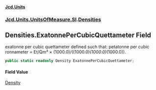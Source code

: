 #### [Jcd.Units](index.md 'index')
### [Jcd.Units.UnitsOfMeasure.SI](Jcd.Units.UnitsOfMeasure.SI.md 'Jcd.Units.UnitsOfMeasure.SI').[Densities](Densities.md 'Jcd.Units.UnitsOfMeasure.SI.Densities')

## Densities.ExatonnePerCubicQuettameter Field

exatonne per cubic quettameter defined such that: petatonne per cubic ronnameter = Et/Qm³ ×
(1000.0)/((1000.0)*(1000.0)*(1000.0)).

```csharp
public static readonly Density ExatonnePerCubicQuettameter;
```

#### Field Value
[Density](Density.md 'Jcd.Units.UnitTypes.Density')